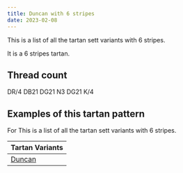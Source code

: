 ```yaml
---
title: Duncan with 6 stripes
date: 2023-02-08
---
```

This is a list of all the tartan sett variants with 6 stripes.

It is a 6 stripes tartan.


## Thread count
DR/4 DB21 DG21 N3 DG21 K/4

## Examples of this tartan pattern
For This is a list of all the tartan sett variants with 6 stripes.

| Tartan Variants |
|---------------|
| [Duncan](/variants/dr/4/db21/dg21/n3/dg21/k/4-db000052-dg11450d-draa0000-k000000-naaaaaa/)||
